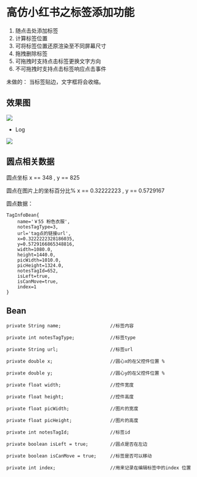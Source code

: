 # 高仿小红书之标签添加功能 
   <ol>
	<li>随点击处添加标签</li>
	<li>计算标签位置</li>
	<li>可将标签位置还原渲染至不同屏幕尺寸</li>
	<li>拖拽删除标签</li>
	<li>可拖拽时支持点击标签更换文字方向</li>
	<li>不可拖拽时支持点击标签响应点击事件</li>
   </ol>


未做的：
当标签贴边，文字框将会收缩。


## 效果图

![](video.gif)


* Log

![](log.jpg)

## 圆点相关数据

 圆点坐标 x == 348  , y == 825

 圆点在图片上的坐标百分比%  x  == 0.32222223  , y == 0.5729167

 圆点数据：

	TagInfoBean{
		name='￥55 粉色衣服',
		notesTagType=3, 
		url='tag点的链接url', 
		x=0.3222222328186035, 
		y=0.5729166865348816, 
		width=1080.0, 
		height=1440.0, 
		picWidth=1010.0, 
		picHeight=1324.0, 
		notesTagId=652, 
		isLeft=true, 
		isCanMove=true, 
		index=1
	}



## Bean

    private String name;                  //标签内容

    private int notesTagType;             //标签type
  
    private String url;                   //标签url

    private double x;                     //圆心x的在父控件位置 %

    private double y;                     //圆心y的在父控件位置 %

    private float width;                  //控件宽度

    private float height;                 //控件高度

    private float picWidth;               //图片的宽度

    private float picHeight;              //图片的高度

    private int notesTagId;               //标签id

    private boolean isLeft = true;        //圆点是否在左边

    private boolean isCanMove = true;     //标签是否可以移动

    private int index;                    //用来记录在编辑标签中的index 位置

